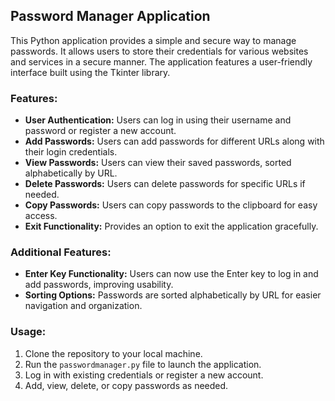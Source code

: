 ## Password Manager Application

This Python application provides a simple and secure way to manage passwords. It allows users to store their credentials for various websites and services in a secure manner. The application features a user-friendly interface built using the Tkinter library.

### Features:

- **User Authentication:** Users can log in using their username and password or register a new account.
- **Add Passwords:** Users can add passwords for different URLs along with their login credentials.
- **View Passwords:** Users can view their saved passwords, sorted alphabetically by URL.
- **Delete Passwords:** Users can delete passwords for specific URLs if needed.
- **Copy Passwords:** Users can copy passwords to the clipboard for easy access.
- **Exit Functionality:** Provides an option to exit the application gracefully.

### Additional Features:

- **Enter Key Functionality:** Users can now use the Enter key to log in and add passwords, improving usability.
- **Sorting Options:** Passwords are sorted alphabetically by URL for easier navigation and organization.

### Usage:

1. Clone the repository to your local machine.
2. Run the `passwordmanager.py` file to launch the application.
3. Log in with existing credentials or register a new account.
4. Add, view, delete, or copy passwords as needed.



